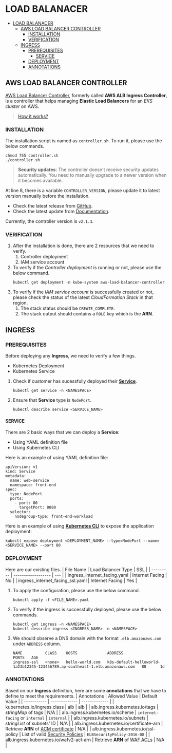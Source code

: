 # LOAD BALANACER

- [LOAD BALANACER](#load-balanacer)
  - [AWS LOAD BALANCER CONTROLLER](#aws-load-balancer-controller)
    - [INSTALLATION](#installation)
    - [VERIFICATION](#verification)
  - [INGRESS](#ingress)
    - [PREREQUISITES](#prerequisites)
      - [SERVICE](#service)
    - [DEPLOYMENT](#deployment)
    - [ANNOTATIONS](#annotations)

## AWS LOAD BALANCER CONTROLLER
[AWS Load Balancer Controller](https://kubernetes-sigs.github.io/aws-load-balancer-controller/latest/), formerly called **AWS ALB Ingress Controller**, is a controller that helps managing **Elastic Load Balancers** for an *EKS cluster* on AWS.

> [How it works?](https://kubernetes-sigs.github.io/aws-load-balancer-controller/latest/how-it-works/)

### INSTALLATION
The installation script is named as `controller.sh`. To run it, please use the below commands.
```
chmod 755 controller.sh
./controller.sh
```

> **Security updates**: The controller doesn't receive security updates automatically. You need to manually upgrade to a newer version when it becomes available.

At line 8, there is a variable `CONTROLLER_VERSION`, please update it to latest version manually before the installation.
- Check the latest release from [GitHub](https://github.com/kubernetes-sigs/aws-load-balancer-controller/releases).
- Check the latest update from [Documentation](https://kubernetes-sigs.github.io/aws-load-balancer-controller/latest/deploy/installation/).

Currently, the controller version is `v2.1.3`.

### VERIFICATION
1. After the installation is done, there are 2 resources that we need to verify.
   1. Controller deployment
   2. IAM service account
2. To verify if the *Controller deployment* is running or not, please use the below command.
   ```
   kubectl get deployment -n kube-system aws-load-balancer-controller
   ```
3. To verify if the *IAM service account* is successfully created or not, please check the status of the latest *CloudFormation Stack* in that region.
   1. The stack status should be `CREATE_COMPLETE`.
   2. The stack output should contains a `ROLE` key which is the **ARN**.

## INGRESS
### PREREQUISITES
Before deploying any **Ingress**, we need to verify a few things.
* Kubernetes Deployment
* Kubernetes Service

1. Check if customer has sucessfully deployed their [**Service**](https://kubernetes.io/docs/concepts/services-networking/service/).
   ```
   kubectl get service -n <NAMESPACE>
   ```
2. Ensure that **Service** type is `NodePort`.
   ```
   kubectl describe service <SERVICE_NAME>
   ```

#### SERVICE
There are 2 basic ways that we can deploy a **Service**:
* Using YAML definition file
* Using Kubernetes CLI

Here is an example of using YAML definition file:
```
apiVersion: v1
kind: Service
metadata:
  name: web-service
  namespace: front-end
spec:
  type: NodePort
  ports:
    - port: 80
      targetPort: 8080
  selector:
    nodegroup-type: front-end-workload
```

Here is an example of using [**Kubernetes CLI**](https://kubernetes.io/docs/tasks/access-application-cluster/service-access-application-cluster/) to expose the application deployment:
```
kubectl expose deployment <DEPLOYMENT_NAME> --type=NodePort --name=<SERVICE_NAME> --port 80
```

### DEPLOYMENT
Here are our existing files.
| File Name | Load Balancer Type | SSL |
| --------- | ------------------ | --- |
| ingress_internet_facing.yaml | Internet Facing | No |
| ingress_internet_facing_ssl.yaml | Internet Facing | Yes |

1. To apply the configuration, please use the below command.
   ```
   kubectl apply -f <FILE_NAME>.yaml
   ```
2. To verify if the ingress is successfully deployed, please use the below commands.
   ```
   kubectl get ingress -n <NAMESPACE>
   kubectl describe ingress <INGRESS_NAME> -n <NAMESPACE>
   ```
3. We should observe a DNS domain with the format `.elb.amazonaws.com` under `ADDRESS` column.
   ```
   NAME          CLASS    HOSTS             ADDRESS                                                                        PORTS   AGE
   ingress-ssl   <none>   hello-world.com   k8s-default-helloworld-1a23b12345-123456789.ap-southeast-1.elb.amazonaws.com   80      1d
   ```

### ANNOTATIONS
Based on our **Ingress** definition, here are some **annotations** that we have to define to meet the requirements.
| Annotations | Allowed Value | Default Value |
| ----------- | ------------- | ------------- |
| kubernetes.io/ingress.class | alb | alb |
| alb.ingress.kubernetes.io/tags | *stringMap* of tags | N/A |
| alb.ingress.kubernetes.io/scheme | `internet-facing` or `internal` | `internal` |
| alb.ingress.kubernetes.io/subnets | *stringList* of subnets' ID | N/A |
| alb.ingress.kubernetes.io/certificate-arn | Retrieve **ARN** of [ACM certificate](https://docs.aws.amazon.com/acm/latest/userguide/gs-acm-describe.html) | N/A |
| alb.ingress.kubernetes.io/ssl-policy | List of valid [Security Policies](https://docs.aws.amazon.com/elasticloadbalancing/latest/application/create-https-listener.html#describe-ssl-policies) | `ELBSecurityPolicy-2016-08` |
| alb.ingress.kubernetes.io/wafv2-acl-arn | Retrieve **ARN** of [WAF ACLs](https://docs.aws.amazon.com/waf/latest/developerguide/web-acl-working-with.html) | N/A |